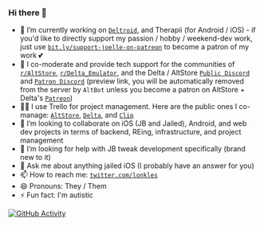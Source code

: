 ### Hi there 👋

- 🔭 I’m currently working on [`Deltroid`](https://bit.ly/deltroid-twitter), and Therapii (for Android / iOS) - if you'd like to directly support my passion / hobby / weekend-dev work, just use [`bit.ly/support-joelle-on-patreon`](https://bit.ly/support-joelle-on-patreon) to become a patron of my work 💕
- 🌱 I co-moderate and provide tech support for the communities of [`r/AltStore`](https://bit.ly/altstore-reddit), [`r/Delta_Emulator`](https://bit.ly/delta-reddit), and the Delta / AltStore [`Public Discord`](http://bit.ly/altmember-public-discord-invite) and [`Patron Discord`](https://bit.ly/altpatron-preview) (preview link, you will be automatically removed from the server by `AltBot` unless you become a patron on AltStore + Delta's [`Patreon`](https://bit.ly/rileytestut-patreon))
- 👩‍💼 I use Trello for project management. Here are the public ones I co-manage: [`AltStore`](https://bit.ly/altstore-features), [`Delta`](https://bit.ly/delta-features), and [`Clip`](https://bit.ly/clip-features)
- 👯 I’m looking to collaborate on iOS (JB and Jailed), Android, and web dev projects in terms of backend, REing, infrastructure, and project management
- 🤔 I’m looking for help with JB tweak development specifically (brand new to it)
- 💬 Ask me about anything jailed iOS (I probably have an answer for you)
- 📫 How to reach me: [`twitter.com/lonkles`](https://twitter.com/lonkles)
- 😄 Pronouns: They / Them
- ⚡ Fun fact: I'm autistic

[![GitHub Activity](https://github-readme-stats.vercel.app/api?username=Lonkle&count_private=true&theme=dark&show_icons=true&icon_color=0BE7EE&hide_border=true)](https://github.com/anuraghazra/github-readme-stats)
